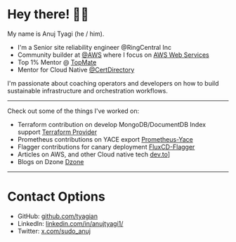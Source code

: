 # Hey there! 👋🏼

My name is Anuj Tyagi (he / him).

* I'm a Senior site reliability engineer @RingCentral Inc
* Community builder at [@AWS](https://aws.amazon.com/developer/community/community-builders) where I focus on [AWS Web Services](https://aws.amazon.com/) 
* Top 1% Mentor @ [TopMate]([https://certdirectory.io/mentorship](https://topmate.io/anujtyagi/))
* Mentor for Cloud Native [@CertDirectory](https://certdirectory.io/mentorship)

I'm passionate about coaching operators and developers on how to build sustainable infrastructure and orchestration workflows.

---

Check out some of the things I've worked on:

* Terraform contribution on develop MongoDB/DocumentDB Index support [Terraform Provider](https://registry.terraform.io/providers/megum1n/mongodb/latest)
* Prometheus contributions on YACE export [Prometheus-Yace](https://github.com/prometheus-community/yet-another-cloudwatch-exporter)
* Flagger contributions for canary deployment [FluxCD-Flagger](https://github.com/fluxcd/flagger) 
* Articles on AWS, and other Cloud native tech [dev.to]([[https://github.com/ksatirli/multi-cloud-kubernetes/](https://dev.to/sudo_anuj))]
* Blogs on Dzone [Dzone](https://dzone.com/users/5158763/anuj1404.html)


---

# Contact Options

* GitHub: [github.com/tyagian](https://github.com/tyagian)
* LinkedIn: [linkedin.com/in/anujtyagi1/](https://www.linkedin.com/in/anujtyagi1/)
* Twitter: [x.com/sudo_anuj](https://x.com/sudo_anuj)
